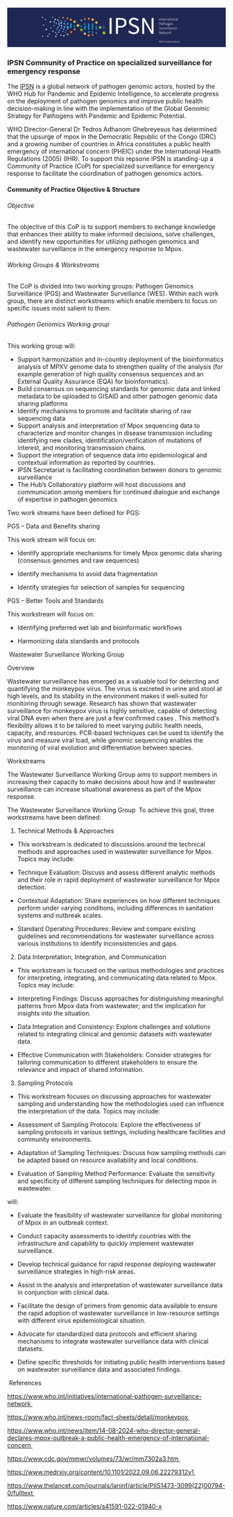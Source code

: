 

![image](ipsn.png)
### IPSN Community of Practice on specialized surveillance for emergency response

The [IPSN](https://www.who.int/initiatives/international-pathogen-surveillance-network) is a global network of pathogen genomic actors, hosted by the WHO Hub for Pandemic and Epidemic Intelligence, to accelerate progress on the deployment of pathogen genomics and improve public health decision-making in line with the implementation of the Global Genomic Strategy for Pathogens with Pandemic and Epidemic Potential. 

WHO Director-General Dr Tedros Adhanom Ghebreyesus has determined that the upsurge of mpox in the Democratic Republic of the Congo (DRC) and a growing number of countries in Africa constitutes a public health emergency of international concern (PHEIC) under the International Health Regulations (2005) (IHR).  To support this repsone IPSN is standing-up a Community of Practice (CoP) for specialized surveillance for emergency response to facilitate the coordination of pathogen genomics actors. 

#### Community of Practice Objective & Structure 

###### Objective 

The objective of this CoP is to support members to exchange knowledge that enhances their ability to make informed decisions, solve challenges, and identify new opportunities for utilizing pathogen genomics and wastewater surveillance in the emergency response to Mpox. 
###### Working Groups & Workstreams 

The CoP is divided into two working groups: Pathogen Genomics Surveillance (PGS) and Wastewater Surveillance (WES). Within each work group, there are distinct workstreams which enable members to focus on specific issues most salient to them.  

###### Pathogen Genomics Working group  

This working group will:  
- Support harmonization and in-country deployment of the bioinformatics analysis of MPXV genome data to strengthen quality of the analysis (for example generation of high quality consensus sequences and an External Quality Assurance (EQA) for bioinformatics). 
- Build consensus on sequencing standards for genomic data and linked metadata to be uploaded to GISAID and other pathogen genomic data sharing platforms 
- Identify mechanisms to promote and facilitate sharing of raw sequencing data 
- Support analysis and interpretation of Mpox sequencing data to characterize and monitor changes in disease transmission including identifying new clades, identification/verification of mutations of interest, and monitoring transmission chains.  
- Support the integration of sequence data into epidemiological and contextual information as reported by countries. 
- IPSN Secretariat is facilitating coordination between donors to genomic surveillance 
- The Hub’s Collaboratory platform will host discussions and communication among members for continued dialogue and exchange of expertise in pathogen genomics 



Two work streams have been defined for PGS: 

PGS – Data and Benefits sharing 

This work stream will focus on: 

- Identify appropriate mechanisms for timely Mpox genomic data sharing (consensus genomes and raw sequences) 
    

- Identify mechanisms to avoid data fragmentation 
    

- Identify strategies for selection of samples for sequencing 
    

PGS – Better Tools and Standards 

This workstream will focus on: 

- Identifying preferred wet lab and bioinformatic workflows 
    

- Harmonizing data standards and protocols 
    

 Wastewater Surveillance Working Group 

Overview 

Wastewater surveillance has emerged as a valuable tool for detecting and quantifying the monkeypox virus. The virus is excreted in urine and stool at high levels, and its stability in the environment makes it well-suited for monitoring through sewage. Research has shown that wastewater surveillance for monkeypox virus is highly sensitive, capable of detecting viral DNA even when there are just a few confirmed cases . This method's flexibility allows it to be tailored to meet varying public health needs, capacity, and resources. PCR-based techniques can be used to identify the virus and measure viral load, while genomic sequencing enables the monitoring of viral evolution and differentiation between species. 

Workstreams 

The Wastewater Surveillance Working Group aims to support members in increasing their capacity to make decisions about how and if wastewater surveillance can increase situational awareness as part of the Mpox response.  

The Wastewater Surveillance Working Group  To achieve this goal, three workstreams have been defined: 

1. Technical Methods & Approaches 
    

- This workstream is dedicated to discussions around the technical methods and approaches used in wastewater surveillance for Mpox. Topics may include:  
    

- Technique Evaluation: Discuss and assess different analytic methods and their role in rapid deployment of wastewater surveillance for Mpox detection.  
    

- Contextual Adaptation: Share experiences on how different techniques perform under varying conditions, including differences in sanitation systems and outbreak scales. 
    

- Standard Operating Procedures: Review and compare existing guidelines and recommendations for wastewater surveillance across various institutions to identify inconsistencies and gaps.  
    

2. Data Interpretation, Integration, and Communication 
    

- This workstream is focused on the various methodologies and practices for interpreting, integrating, and communicating data related to Mpox. Topics may include: 
    

- Interpreting Findings: Discuss approaches for distinguishing meaningful patterns from Mpox data from wastewater; and the implication for insights into the situation.  
    

- Data Integration and Consistency: Explore challenges and solutions related to integrating clinical and genomic datasets with wastewater data. 
    

- Effective Communication with Stakeholders: Consider strategies for tailoring communication to different stakeholders to ensure the relevance and impact of shared information. 
    

3. Sampling Protocols  
    

- This workstream focuses on discussing approaches for wastewater sampling and understanding how the methodologies used can influence the interpretation of the data. Topics may include: 
    

- Assessment of Sampling Protocols: Explore the effectiveness of sampling protocols in various settings, including healthcare facilities and community environments. 
    

- Adaptation of Sampling Techniques: Discuss how sampling methods can be adapted based on resource availability and local conditions. 
    

- Evaluation of Sampling Method Performance: Evaluate the sensitivity and specificity of different sampling techniques for detecting mpox in wastewater. 
    

will: 

- Evaluate the feasibility of wastewater surveillance for global monitoring of Mpox in an outbreak context. 
    

- Conduct capacity assessments to identify countries with the infrastructure and capability to quickly implement wastewater surveillance. 
    

- Develop technical guidance for rapid response deploying wastewater surveillance strategies in high-risk areas. 
    

- Assist in the analysis and interpretation of wastewater surveillance data in conjunction with clinical data. 
    

- Facilitate the design of primers from genomic data available to ensure the rapid adoption of wastewater surveillance in low-resource settings with different virus epidemiological situation. 
    

- Advocate for standardized data protocols and efficient sharing mechanisms to integrate wastewater surveillance data with clinical datasets. 
    

- Define specific thresholds for initiating public health interventions based on wastewater surveillance data and associated findings. 
    

 References 

https://www.who.int/initiatives/international-pathogen-surveillance-network 

https://www.who.int/news-room/fact-sheets/detail/monkeypox 

https://www.who.int/news/item/14-08-2024-who-director-general-declares-mpox-outbreak-a-public-health-emergency-of-international-concern 

https://www.cdc.gov/mmwr/volumes/73/wr/mm7302a3.htm 

https://www.medrxiv.org/content/10.1101/2022.09.06.22279312v1 

https://www.thelancet.com/journals/laninf/article/PIIS1473-3099(22)00794-0/fulltext 

https://www.nature.com/articles/s41591-022-01940-x